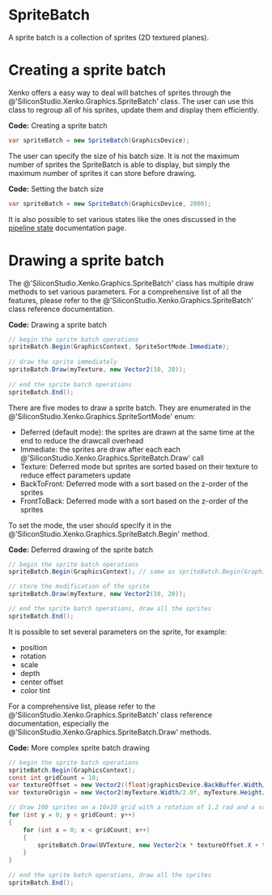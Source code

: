 # SpriteBatch

A sprite batch is a collection of sprites (2D textured planes).

# Creating a sprite batch

Xenko offers a easy way to deal will batches of sprites through the @'SiliconStudio.Xenko.Graphics.SpriteBatch' class. The user can use this class to regroup all of his sprites, update them and display them efficiently.

**Code:** Creating a sprite batch

```cs
var spriteBatch = new SpriteBatch(GraphicsDevice);
```


The user can specify the size of his batch size. It is not the maximum number of sprites the SpriteBatch is able to display, but simply the maximum number of sprites it can store before drawing.

**Code:** Setting the batch size

```cs
var spriteBatch = new SpriteBatch(GraphicsDevice, 2000);
```


It is also possible to set various states like the ones discussed in the [pipeline state](pipeline-state.md) documentation page.

# Drawing a sprite batch

The @'SiliconStudio.Xenko.Graphics.SpriteBatch' class has multiple draw methods to set various parameters. For a comprehensive list of all the features, please refer to the @'SiliconStudio.Xenko.Graphics.SpriteBatch' class reference documentation.

**Code:** Drawing a sprite batch

```cs
// begin the sprite batch operations
spriteBatch.Begin(GraphicsContext, SpriteSortMode.Immediate);
 
// draw the sprite immediately
spriteBatch.Draw(myTexture, new Vector2(10, 20));
 
// end the sprite batch operations
spriteBatch.End();
```


There are five modes to draw a sprite batch. They are enumerated in the @'SiliconStudio.Xenko.Graphics.SpriteSortMode' enum:

- Deferred (default mode): the sprites are drawn at the same time at the end to reduce the drawcall overhead
- Immediate: the sprites are draw after each each @'SiliconStudio.Xenko.Graphics.SpriteBatch.Draw' call
- Texture: Deferred mode but sprites are sorted based on their texture to reduce effect parameters update
- BackToFront: Deferred mode with a sort based on the z-order of the sprites
- FrontToBack: Deferred mode with a sort based on the z-order of the sprites

To set the mode, the user should specify it in the @'SiliconStudio.Xenko.Graphics.SpriteBatch.Begin' method.

**Code:** Deferred drawing of the sprite batch

```cs
// begin the sprite batch operations
spriteBatch.Begin(GraphicsContext); // same as spriteBatch.Begin(GraphicsContext, SpriteSortMode.Deferred);

// store the modification of the sprite
spriteBatch.Draw(myTexture, new Vector2(10, 20));

// end the sprite batch operations, draw all the sprites
spriteBatch.End();
```


It is possible to set several parameters on the sprite, for example:

- position
- rotation
- scale
- depth
- center offset
- color tint

For a comprehensive list, please refer to the @'SiliconStudio.Xenko.Graphics.SpriteBatch' class reference documentation, especially the @'SiliconStudio.Xenko.Graphics.SpriteBatch.Draw' methods.

**Code:** More complex sprite batch drawing

```cs
// begin the sprite batch operations
spriteBatch.Begin(GraphicsContext);
const int gridCount = 10;
var textureOffset = new Vector2((float)graphicsDevice.BackBuffer.Width/gridCount, (float)graphicsDevice.BackBuffer.Height/gridCount);
var textureOrigin = new Vector2(myTexture.Width/2.0f, myTexture.Height/2.0f);

// draw 100 sprites on a 10x10 grid with a rotation of 1.2 rad and a scale of 0.5 for each of them
for (int y = 0; y < gridCount; y++)
{
    for (int x = 0; x < gridCount; x++)
    {
        spriteBatch.Draw(UVTexture, new Vector2(x * textureOffset.X + textureOffset.X / 2.0f, y * textureOffset.Y + textureOffset.Y / 2.0f), Color.White, 1.2f, textureOrigin, 0.5f);
    }
}
 
// end the sprite batch operations, draw all the sprites
spriteBatch.End();
```


